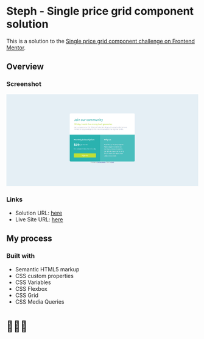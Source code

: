 # Steph - Single price grid component solution

This is a solution to the [Single price grid component challenge on Frontend Mentor](https://www.frontendmentor.io/challenges/single-price-grid-component-5ce41129d0ff452fec5abbbc). 


## Overview

### Screenshot

![](./assets/images/screenshot.PNG)

### Links

- Solution URL: [here](https://www.frontendmentor.io/solutions/solution-single-price-grid-component-Zp_H7MMRul)
- Live Site URL: [here](https://xstephx.github.io/single-price-grid-component-challenge/)

## My process

### Built with

- Semantic HTML5 markup
- CSS custom properties
- CSS Variables
- CSS Flexbox
- CSS Grid
- CSS Media Queries


# 🚀🚀🚀




